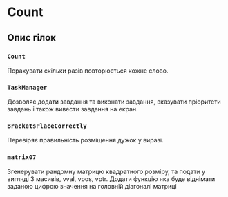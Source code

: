 # Count

## Опис гілок

### `Count`
Порахувати скільки разів повторюється кожне слово.

### `TaskManager`
Дозволяє додати завдання та виконати завдання, вказувати пріоритети завдань і також вивести завдання на екран.

### `BracketsPlaceCorrectly`
Перевіряє правильність розміщення дужок у виразі.

### `matrix07`
Згенерувати рандомну матрицю квадратного розміру, та подати у вигляді 3 масивів, vval, vpos, vptr. Додати функцію яка буде віднімати заданою цифрою значення на головній діагоналі матриці
